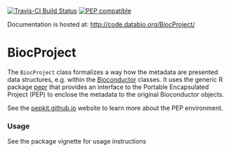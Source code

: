 [![Travis-CI Build Status](https://travis-ci.org/pepkit/BiocProject.svg?branch=master)](https://travis-ci.org/pepkit/BiocProject)
[![PEP compatible](http://pepkit.github.io/img/PEP-compatible-green.svg)](http://pepkit.github.io)

Documentation is hosted at: http://code.databio.org/BiocProject/

# BiocProject
The `BiocProject` class formalizes a way how the metadata are presented data structures, e.g. within the [Bioconductor](https://www.bioconductor.org/) classes. It uses the generic R package [pepr](http://code.databio.org/pepr/) that provides an interface to the Portable Encapsulated Project (PEP) to enclose the metadata to the original Bioconductor objects. 

See the [pepkit.github.io](https://pepkit.github.io/) website to learn more about the PEP environment.


### Usage
See the package vignette for usage instructions
